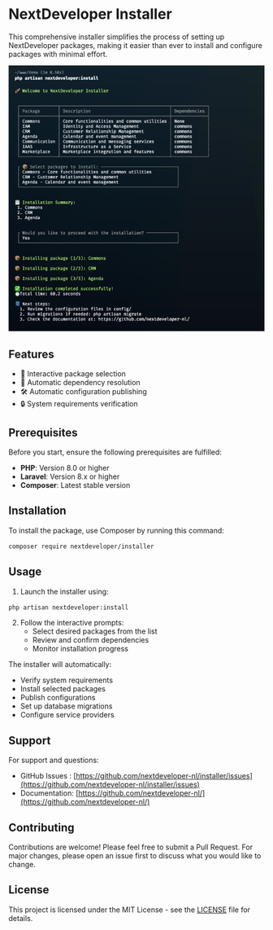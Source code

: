 # NextDeveloper Installer

This comprehensive installer simplifies the process of setting up NextDeveloper packages, making it easier than ever to install and configure packages with minimal effort.

![Installer Interface](screen.png)

## Features

- 🎯 Interactive package selection
- 🔄 Automatic dependency resolution
- 🛠️ Automatic configuration publishing
- 🔒 System requirements verification

## Prerequisites

Before you start, ensure the following prerequisites are fulfilled:

- **PHP**: Version 8.0 or higher
- **Laravel**: Version 8.x or higher
- **Composer**: Latest stable version

## Installation

To install the package, use Composer by running this command:

```bash
composer require nextdeveloper/installer
```

## Usage

1. Launch the installer using:

```bash
php artisan nextdeveloper:install
```

2. Follow the interactive prompts:
   - Select desired packages from the list
   - Review and confirm dependencies
   - Monitor installation progress

The installer will automatically:

- Verify system requirements
- Install selected packages
- Publish configurations
- Set up database migrations
- Configure service providers

## Support

For support and questions:
- GitHub Issues : [https://github.com/nextdeveloper-nl/installer/issues](https://github.com/nextdeveloper-nl/installer/issues)
- Documentation: [https://github.com/nextdeveloper-nl/](https://github.com/nextdeveloper-nl/)

## Contributing

Contributions are welcome! Please feel free to submit a Pull Request. For major changes, please open an issue first to discuss what you would like to change.

## License

This project is licensed under the MIT License - see the [LICENSE](LICENSE) file for details.

